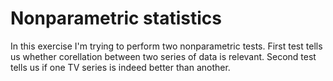 # Nonparametric statistics
In this exercise I'm trying to perform two nonparametric tests. First test tells us whether corellation between two series of data is relevant. Second test tells us if one TV series is indeed better than another.
